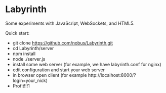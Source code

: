 # Labyrinth
Some experiments with JavaScript, WebSockets, and HTML5.

Quick start:
- git clone https://github.com/nobus/Labyrinth.git
- cd Labyrinth/server
- npm install
- node ./server.js
- install some web server (for example, we have labyrinth.conf for nginx)
- edit configuration and start your web server
- in browser open client (for example http://localhost:8000/?login=your_nick)
- Profit!!!1
